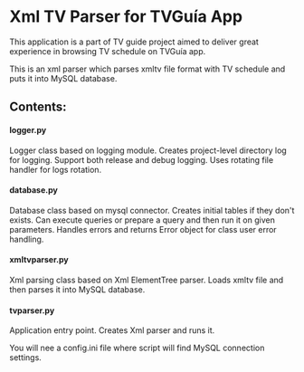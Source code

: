 # Xml TV Parser for TVGuía App #

This application is a part of TV guide project aimed to deliver great experience in browsing TV schedule on TVGuía app. 

This is an xml parser which parses xmltv file format with TV schedule and puts it into MySQL database.

## Contents: ##
#### logger.py ####
Logger class based on logging module. Creates project-level directory log for logging. Support both release and debug
logging. Uses rotating file handler for logs rotation.

#### database.py ####
Database class based on mysql connector. Creates initial tables if they don't exists. Can execute queries or prepare
a query and then run it on given parameters. Handles errors and returns Error object for class user error handling.

#### xmltvparser.py ####
Xml parsing class based on Xml ElementTree parser. Loads xmltv file and then parses it into MySQL database.

#### tvparser.py ####
Application entry point. Creates Xml parser and runs it. 

You will nee a config.ini file where script will find MySQL connection settings.